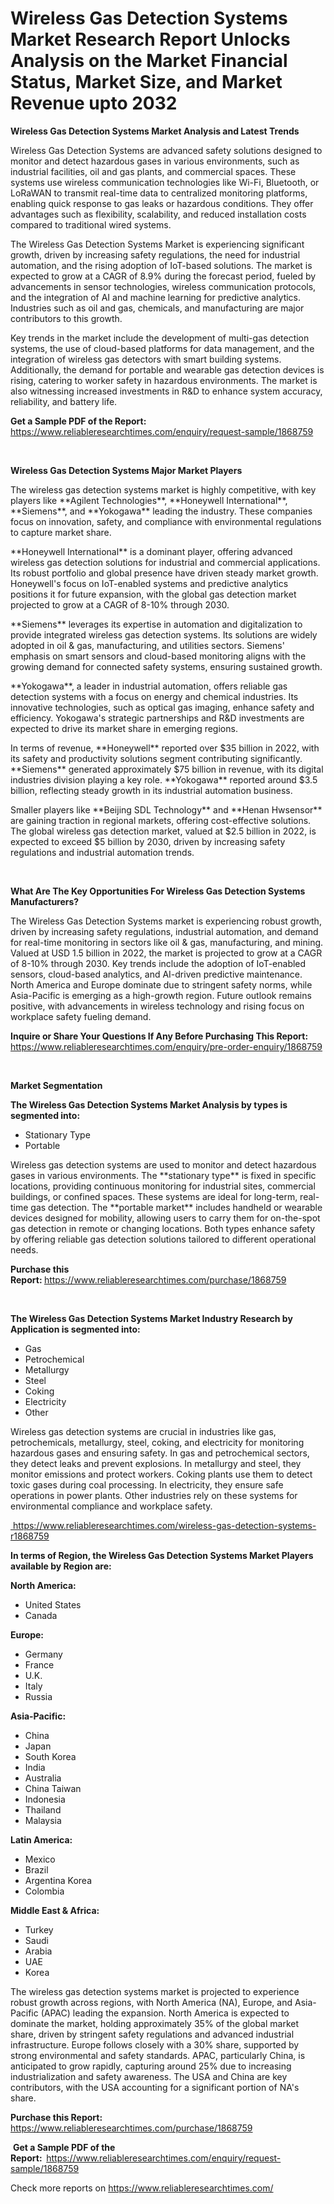 <p><h1>Wireless Gas Detection Systems Market Research Report Unlocks Analysis on the Market Financial Status, Market Size, and Market Revenue upto 2032</h1></p><p><strong>Wireless Gas Detection Systems Market Analysis and Latest Trends</strong></p>
<p><p>Wireless Gas Detection Systems are advanced safety solutions designed to monitor and detect hazardous gases in various environments, such as industrial facilities, oil and gas plants, and commercial spaces. These systems use wireless communication technologies like Wi-Fi, Bluetooth, or LoRaWAN to transmit real-time data to centralized monitoring platforms, enabling quick response to gas leaks or hazardous conditions. They offer advantages such as flexibility, scalability, and reduced installation costs compared to traditional wired systems.</p><p>The Wireless Gas Detection Systems Market is experiencing significant growth, driven by increasing safety regulations, the need for industrial automation, and the rising adoption of IoT-based solutions. The market is expected to grow at a CAGR of 8.9% during the forecast period, fueled by advancements in sensor technologies, wireless communication protocols, and the integration of AI and machine learning for predictive analytics. Industries such as oil and gas, chemicals, and manufacturing are major contributors to this growth.</p><p>Key trends in the market include the development of multi-gas detection systems, the use of cloud-based platforms for data management, and the integration of wireless gas detectors with smart building systems. Additionally, the demand for portable and wearable gas detection devices is rising, catering to worker safety in hazardous environments. The market is also witnessing increased investments in R&D to enhance system accuracy, reliability, and battery life.</p></p>
<p><strong>Get a Sample PDF of the Report:&nbsp;</strong> <a href="https://www.reliableresearchtimes.com/enquiry/request-sample/1868759?utm_campaign=2006&utm_medium=2&utm_source=Github&utm_content=ia&utm_term=25012025&utm_id=wireless-gas-detection-systems">https://www.reliableresearchtimes.com/enquiry/request-sample/1868759</a></p>
<p>&nbsp;</p>
<p><strong>Wireless Gas Detection Systems Major Market Players</strong></p>
<p><p>The wireless gas detection systems market is highly competitive, with key players like **Agilent Technologies**, **Honeywell International**, **Siemens**, and **Yokogawa** leading the industry. These companies focus on innovation, safety, and compliance with environmental regulations to capture market share.</p><p>**Honeywell International** is a dominant player, offering advanced wireless gas detection solutions for industrial and commercial applications. Its robust portfolio and global presence have driven steady market growth. Honeywell's focus on IoT-enabled systems and predictive analytics positions it for future expansion, with the global gas detection market projected to grow at a CAGR of 8-10% through 2030.</p><p>**Siemens** leverages its expertise in automation and digitalization to provide integrated wireless gas detection systems. Its solutions are widely adopted in oil & gas, manufacturing, and utilities sectors. Siemens' emphasis on smart sensors and cloud-based monitoring aligns with the growing demand for connected safety systems, ensuring sustained growth.</p><p>**Yokogawa**, a leader in industrial automation, offers reliable gas detection systems with a focus on energy and chemical industries. Its innovative technologies, such as optical gas imaging, enhance safety and efficiency. Yokogawa's strategic partnerships and R&D investments are expected to drive its market share in emerging regions.</p><p>In terms of revenue, **Honeywell** reported over $35 billion in 2022, with its safety and productivity solutions segment contributing significantly. **Siemens** generated approximately $75 billion in revenue, with its digital industries division playing a key role. **Yokogawa** reported around $3.5 billion, reflecting steady growth in its industrial automation business.</p><p>Smaller players like **Beijing SDL Technology** and **Henan Hwsensor** are gaining traction in regional markets, offering cost-effective solutions. The global wireless gas detection market, valued at $2.5 billion in 2022, is expected to exceed $5 billion by 2030, driven by increasing safety regulations and industrial automation trends.</p></p>
<p>&nbsp;</p>
<p><strong>What Are The Key Opportunities For Wireless Gas Detection Systems Manufacturers?</strong></p>
<p><p>The Wireless Gas Detection Systems market is experiencing robust growth, driven by increasing safety regulations, industrial automation, and demand for real-time monitoring in sectors like oil & gas, manufacturing, and mining. Valued at USD 1.5 billion in 2022, the market is projected to grow at a CAGR of 8-10% through 2030. Key trends include the adoption of IoT-enabled sensors, cloud-based analytics, and AI-driven predictive maintenance. North America and Europe dominate due to stringent safety norms, while Asia-Pacific is emerging as a high-growth region. Future outlook remains positive, with advancements in wireless technology and rising focus on workplace safety fueling demand.</p></p>
<p><strong>Inquire or Share Your Questions If Any Before Purchasing This Report:</strong> <a href="https://www.reliableresearchtimes.com/enquiry/pre-order-enquiry/1868759?utm_campaign=2006&utm_medium=2&utm_source=Github&utm_content=ia&utm_term=25012025&utm_id=wireless-gas-detection-systems">https://www.reliableresearchtimes.com/enquiry/pre-order-enquiry/1868759</a></p>
<p>&nbsp;</p>
<p><strong>Market Segmentation</strong></p>
<p><strong>The Wireless Gas Detection Systems Market Analysis by types is segmented into:</strong></p>
<p><ul><li>Stationary Type </li><li>Portable</li></ul></p>
<p><p>Wireless gas detection systems are used to monitor and detect hazardous gases in various environments. The **stationary type** is fixed in specific locations, providing continuous monitoring for industrial sites, commercial buildings, or confined spaces. These systems are ideal for long-term, real-time gas detection. The **portable market** includes handheld or wearable devices designed for mobility, allowing users to carry them for on-the-spot gas detection in remote or changing locations. Both types enhance safety by offering reliable gas detection solutions tailored to different operational needs.</p></p>
<p><strong>Purchase this Report:&nbsp;</strong><a href="https://www.reliableresearchtimes.com/purchase/1868759?utm_campaign=2006&utm_medium=2&utm_source=Github&utm_content=ia&utm_term=25012025&utm_id=wireless-gas-detection-systems">https://www.reliableresearchtimes.com/purchase/1868759</a></p>
<p>&nbsp;</p>
<p><strong>The Wireless Gas Detection Systems Market Industry Research by Application is segmented into:</strong></p>
<p><ul><li>Gas</li><li>Petrochemical</li><li>Metallurgy</li><li>Steel</li><li>Coking</li><li>Electricity</li><li>Other</li></ul></p>
<p><p>Wireless gas detection systems are crucial in industries like gas, petrochemicals, metallurgy, steel, coking, and electricity for monitoring hazardous gases and ensuring safety. In gas and petrochemical sectors, they detect leaks and prevent explosions. In metallurgy and steel, they monitor emissions and protect workers. Coking plants use them to detect toxic gases during coal processing. In electricity, they ensure safe operations in power plants. Other industries rely on these systems for environmental compliance and workplace safety.</p></p>
<p><a href="https://www.reliableresearchtimes.com/wireless-gas-detection-systems-r1868759?utm_campaign=2006&utm_medium=2&utm_source=Github&utm_content=ia&utm_term=25012025&utm_id=wireless-gas-detection-systems">&nbsp;https://www.reliableresearchtimes.com/wireless-gas-detection-systems-r1868759</a></p>
<p><strong>In terms of Region, the Wireless Gas Detection Systems Market Players available by Region are:</strong></p>
<p>
    <p> <strong> North America: </strong>
        <ul>
            <li>United States</li>
            <li>Canada</li>
        </ul>
        </p> 
    <p> <strong> Europe: </strong>
        <ul>
            <li>Germany</li>
            <li>France</li>
            <li>U.K.</li>
            <li>Italy</li>
            <li>Russia</li>
        </ul>
        </p> 
    <p> <strong> Asia-Pacific: </strong>
        <ul>
            <li>China</li>
            <li>Japan</li>
            <li>South Korea</li>
            <li>India</li>
            <li>Australia</li>
            <li>China Taiwan</li>
            <li>Indonesia</li>
            <li>Thailand</li>
            <li>Malaysia</li>
        </ul>
        </p> 
    <p> <strong> Latin America: </strong>
        <ul>
            <li>Mexico</li>
            <li>Brazil</li>
            <li>Argentina Korea</li>
            <li>Colombia</li>
        </ul>
        </p> 
    <p> <strong> Middle East & Africa: </strong>
        <ul>
            <li>Turkey</li>
            <li>Saudi</li>
            <li>Arabia</li>
            <li>UAE</li>
            <li>Korea</li>
        </ul>
    </p>
    </p>
<p><p>The wireless gas detection systems market is projected to experience robust growth across regions, with North America (NA), Europe, and Asia-Pacific (APAC) leading the expansion. North America is expected to dominate the market, holding approximately 35% of the global market share, driven by stringent safety regulations and advanced industrial infrastructure. Europe follows closely with a 30% share, supported by strong environmental and safety standards. APAC, particularly China, is anticipated to grow rapidly, capturing around 25% due to increasing industrialization and safety awareness. The USA and China are key contributors, with the USA accounting for a significant portion of NA's share.</p></p>
<p><strong>Purchase this Report: </strong><a href="https://www.reliableresearchtimes.com/purchase/1868759?utm_campaign=2006&utm_medium=2&utm_source=Github&utm_content=ia&utm_term=25012025&utm_id=wireless-gas-detection-systems">https://www.reliableresearchtimes.com/purchase/1868759</a></p>
<p>&nbsp;<strong>Get a Sample PDF of the Report:&nbsp;&nbsp;</strong><a href="https://www.reliableresearchtimes.com/enquiry/request-sample/1868759?utm_campaign=2006&utm_medium=2&utm_source=Github&utm_content=ia&utm_term=25012025&utm_id=wireless-gas-detection-systems">https://www.reliableresearchtimes.com/enquiry/request-sample/1868759</a></p>
<p><strong></strong></p>
<p>Check more reports on <a href="https://www.reliableresearchtimes.com/?utm_campaign=2006&utm_medium=2&utm_source=Github&utm_content=ia&utm_term=25012025&utm_id=wireless-gas-detection-systems">https://www.reliableresearchtimes.com/</a></p>